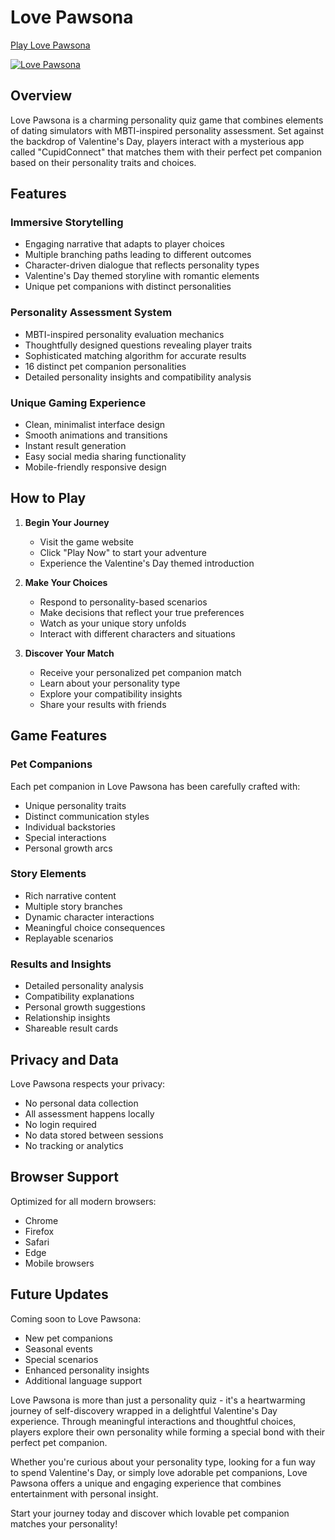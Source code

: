 # Love Pawsona
[Play Love Pawsona](https://lovepawsona.online/)

[![Love Pawsona](https://lovepawsona.online/front1.gif)](https://lovepawsona.online)



## Overview
Love Pawsona is a charming personality quiz game that combines elements of dating simulators with MBTI-inspired personality assessment. Set against the backdrop of Valentine's Day, players interact with a mysterious app called "CupidConnect" that matches them with their perfect pet companion based on their personality traits and choices.

## Features

### Immersive Storytelling
- Engaging narrative that adapts to player choices
- Multiple branching paths leading to different outcomes
- Character-driven dialogue that reflects personality types
- Valentine's Day themed storyline with romantic elements
- Unique pet companions with distinct personalities

### Personality Assessment System
- MBTI-inspired personality evaluation mechanics
- Thoughtfully designed questions revealing player traits
- Sophisticated matching algorithm for accurate results
- 16 distinct pet companion personalities
- Detailed personality insights and compatibility analysis

### Unique Gaming Experience
- Clean, minimalist interface design
- Smooth animations and transitions
- Instant result generation
- Easy social media sharing functionality
- Mobile-friendly responsive design

## How to Play

1. **Begin Your Journey**
   - Visit the game website
   - Click "Play Now" to start your adventure
   - Experience the Valentine's Day themed introduction

2. **Make Your Choices**
   - Respond to personality-based scenarios
   - Make decisions that reflect your true preferences
   - Watch as your unique story unfolds
   - Interact with different characters and situations

3. **Discover Your Match**
   - Receive your personalized pet companion match
   - Learn about your personality type
   - Explore your compatibility insights
   - Share your results with friends

## Game Features

### Pet Companions
Each pet companion in Love Pawsona has been carefully crafted with:
- Unique personality traits
- Distinct communication styles
- Individual backstories
- Special interactions
- Personal growth arcs

### Story Elements
- Rich narrative content
- Multiple story branches
- Dynamic character interactions
- Meaningful choice consequences
- Replayable scenarios

### Results and Insights
- Detailed personality analysis
- Compatibility explanations
- Personal growth suggestions
- Relationship insights
- Shareable result cards

## Privacy and Data

Love Pawsona respects your privacy:
- No personal data collection
- All assessment happens locally
- No login required
- No data stored between sessions
- No tracking or analytics

## Browser Support

Optimized for all modern browsers:
- Chrome
- Firefox
- Safari
- Edge
- Mobile browsers

## Future Updates

Coming soon to Love Pawsona:
- New pet companions
- Seasonal events
- Special scenarios
- Enhanced personality insights
- Additional language support

Love Pawsona is more than just a personality quiz - it's a heartwarming journey of self-discovery wrapped in a delightful Valentine's Day experience. Through meaningful interactions and thoughtful choices, players explore their own personality while forming a special bond with their perfect pet companion.

Whether you're curious about your personality type, looking for a fun way to spend Valentine's Day, or simply love adorable pet companions, Love Pawsona offers a unique and engaging experience that combines entertainment with personal insight.

Start your journey today and discover which lovable pet companion matches your personality!
